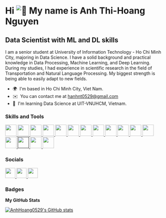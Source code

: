 Hi ![👋](https://user-images.githubusercontent.com/18350557/176309783-0785949b-9127-417c-8b55-ab5a4333674e.gif) My name is Anh Thi-Hoang Nguyen
============================================================================================================================================

Data Scientist with ML and DL skills
------------------------------------

I am a senior student at University of Information Technology - Ho Chi Minh City, majoring in Data Science. I have a solid background and practical knowledge in Data Processing, Machine Learning, and Deep Learning. During my studies, I had experience in scientific research in the field of Transportation and Natural Language Processing. My biggest strength is being able to easily adapt to new fields.

* 🌍  I'm based in Ho Chi Minh City, Viet Nam.
* ✉️  You can contact me at [hanhnt0529@gmail.com](mailto:hanhnt0529@gmail.com)
* 🧠  I'm learning Data Science at UIT-VNUHCM, Vietnam.

### Skills and Tools


<p align="left">
  <a href="https://www.python.org/">
  <img src="https://raw.githubusercontent.com/danielcranney/readme-generator/main/public/icons/skills/python-colored.svg" width="36" height="36" />
  </a>
  <a href="https://docs.microsoft.com/en-us/cpp/?view=msvc-170" >
    <img src="https://raw.githubusercontent.com/danielcranney/readme-generator/main/public/icons/skills/cplusplus-colored.svg" width="36" height="36" />
  </a>
  <a href="https://www.r-project.org/">
    <img src="https://raw.githubusercontent.com/danielcranney/readme-generator/main/public/icons/skills/rlang-colored.svg" width="36" height="36" />
  </a>
  <a href="https://www.php.net/" >
    <img src="https://raw.githubusercontent.com/danielcranney/readme-generator/main/public/icons/skills/php-colored.svg" width="36" height="36" />
  </a>
  <a href="https://developer.mozilla.org/en-US/docs/Web/JavaScript" >
    <img src="https://raw.githubusercontent.com/danielcranney/readme-generator/main/public/icons/skills/javascript-colored.svg" width="36" height="36" />
  </a>
  <a href="https://developer.mozilla.org/en-US/docs/Glossary/HTML5">
    <img src="https://raw.githubusercontent.com/danielcranney/readme-generator/main/public/icons/skills/html5-colored.svg" width="36" height="36" />
  </a>
  <a href="https://www.mysql.com/" >
    <img src="https://raw.githubusercontent.com/danielcranney/readme-generator/main/public/icons/skills/mysql-colored.svg" width="36" height="36" />
  </a>
  <a href="https://www.linux.org">
    <img src="https://raw.githubusercontent.com/danielcranney/readme-generator/main/public/icons/skills/linux-colored.svg" width="36" height="36" />
  </a>
  <a href="https://pytorch.org/" >
    <img src="https://raw.githubusercontent.com/danielcranney/readme-generator/main/public/icons/skills/pytorch-colored.svg" width="36" height="36"  />
  </a>
  <a href="https://www.tensorflow.org/">
    <img src="https://raw.githubusercontent.com/danielcranney/readme-generator/main/public/icons/skills/tensorflow-colored.svg" width="36" height="36" />
  </a>
  <a href="https://www.opencv.org/">
    <img src="https://cdn.jsdelivr.net/gh/devicons/devicon/icons/opencv/opencv-original-wordmark.svg" width="36" height="36"/>
  </a>
  <a href="https://code.visualstudio.com/">
    <img src="https://cdn.jsdelivr.net/gh/devicons/devicon/icons/vscode/vscode-original.svg" width="36" height="36" />
  </a>
  <a href="https://anaconda.cloud/">
    <img src="https://cdn.jsdelivr.net/gh/devicons/devicon/icons/anaconda/anaconda-original-wordmark.svg" width="36" height="36" />
  </a>
  <a href="">
    <img src="https://cdn.jsdelivr.net/gh/devicons/devicon/icons/latex/latex-original.svg" width="36" height="36" />
  </a>
  <a href="https://jupyter.org">
    <img src="https://cdn.jsdelivr.net/gh/devicons/devicon/icons/jupyter/jupyter-original-wordmark.svg" width="36" height="36" />
  </a>
  <a href="https://git-scm.com">
    <img src="https://cdn.jsdelivr.net/gh/devicons/devicon/icons/git/git-original.svg" width="36" height="36" />
  </a>
</p>


### Socials

<p align="left"> 
  <a href="https://www.facebook.com/hoanganh0529" target="_blank" rel="noreferrer"> 
    <picture> 
      <source media="(prefers-color-scheme: dark)" srcset="https://raw.githubusercontent.com/danielcranney/readme-generator/main/public/icons/socials/facebook-dark.svg" /> 
      <source media="(prefers-color-scheme: light)" srcset="https://raw.githubusercontent.com/danielcranney/readme-generator/main/public/icons/socials/facebook.svg" /> 
      <img src="https://raw.githubusercontent.com/danielcranney/readme-generator/main/public/icons/socials/facebook.svg" width="32" height="32" /> 
    </picture> 
  </a> 
  <a href="https://www.github.com/AnhHoang0529" target="_blank" rel="noreferrer"> 
    <picture> 
      <source media="(prefers-color-scheme: dark)" srcset="https://raw.githubusercontent.com/danielcranney/readme-generator/main/public/icons/socials/github-dark.svg" /> 
      <source media="(prefers-color-scheme: light)" srcset="https://raw.githubusercontent.com/danielcranney/readme-generator/main/public/icons/socials/github.svg" /> 
      <img src="https://raw.githubusercontent.com/danielcranney/readme-generator/main/public/icons/socials/github.svg" width="32" height="32" /> 
    </picture> 
  </a> 
  <a href="https://www.linkedin.com/in/hanhnt0529" target="_blank" rel="noreferrer"> 
    <picture> 
      <source media="(prefers-color-scheme: dark)" srcset="https://raw.githubusercontent.com/danielcranney/readme-generator/main/public/icons/socials/linkedin-dark.svg" /> 
      <source media="(prefers-color-scheme: light)" srcset="https://raw.githubusercontent.com/danielcranney/readme-generator/main/public/icons/socials/linkedin.svg" /> 
      <img src="https://raw.githubusercontent.com/danielcranney/readme-generator/main/public/icons/socials/linkedin.svg" width="32" height="32" /> 
    </picture> 
  </a>
</p>

### Badges

<b>My GitHub Stats</b>

<a href="http://www.github.com/AnhHoang0529"><img src="https://github-readme-stats.vercel.app/api?username=AnhHoang0529&show_icons=true&hide=&count_private=true&title_color=0891b2&text_color=ffffff&icon_color=0891b2&bg_color=1c1917&hide_border=true&show_icons=true" alt="AnhHoang0529's GitHub stats" /></a>

<!--
**AnhHoang0529/AnhHoang0529** is a ✨ _special_ ✨ repository because its `README.md` (this file) appears on your GitHub profile.

Here are some ideas to get you started:

- 🔭 I’m currently working on ...
- 🌱 I’m currently learning ...
- 👯 I’m looking to collaborate on ...
- 🤔 I’m looking for help with ...
- 💬 Ask me about ...
- 📫 How to reach me: ...
- 😄 Pronouns: ...
- ⚡ Fun fact: ...
-->
